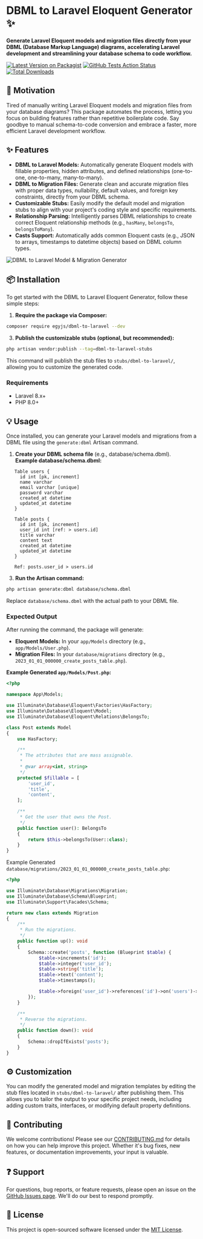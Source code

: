 # **DBML to Laravel Eloquent Generator ✨**

**Generate Laravel Eloquent models and migration files directly from your DBML (Database Markup Language) diagrams, accelerating Laravel development and streamlining your database schema to code workflow.**

[![Latest Version on Packagist](https://img.shields.io/packagist/v/egyjs/dbml-to-laravel.svg?style=flat-square&get)](https://packagist.org/packages/egyjs/dbml-to-laravel)
[![GitHub Tests Action Status](https://img.shields.io/github/actions/workflow/status/egyjs/dbml-to-laravel/run-tests.yml?branch=main\&label=tests\&style=flat-square)](https://github.com/egyjs/dbml-to-laravel/actions?query=workflow%3Arun-tests+branch%3Amain)
[![Total Downloads](https://img.shields.io/packagist/dt/egyjs/dbml-to-laravel.svg?style=flat-square)](https://packagist.org/packages/egyjs/dbml-to-laravel)

## **🚀 Motivation**

Tired of manually writing Laravel Eloquent models and migration files from your database diagrams? This package automates the process, letting you focus on building features rather than repetitive boilerplate code. Say goodbye to manual schema-to-code conversion and embrace a faster, more efficient Laravel development workflow.

## **✨ Features**

* **DBML to Laravel Models:** Automatically generate Eloquent models with fillable properties, hidden attributes, and defined relationships (one-to-one, one-to-many, many-to-many).  
* **DBML to Migration Files:** Generate clean and accurate migration files with proper data types, nullability, default values, and foreign key constraints, directly from your DBML schema.  
* **Customizable Stubs:** Easily modify the default model and migration stubs to align with your project's coding style and specific requirements.  
* **Relationship Parsing:** Intelligently parses DBML relationships to create correct Eloquent relationship methods (e.g., `hasMany`, `belongsTo`, `belongsToMany`).  
* **Casts Support:** Automatically adds common Eloquent casts (e.g., JSON to arrays, timestamps to datetime objects) based on DBML column types.
  
![DBML to Laravel Model & Migration Generator](https://github.com/user-attachments/assets/d0ab35a5-84ab-4060-b380-b16253cf842b)

## **📦 Installation**

To get started with the DBML to Laravel Eloquent Generator, follow these simple steps:

1. **Require the package via Composer:**
```bash
composer require egyjs/dbml-to-laravel --dev
```
3. **Publish the customizable stubs (optional, but recommended):**  
```bash
php artisan vendor:publish --tag=dbml-to-laravel-stubs
```
   This command will publish the stub files to `stubs/dbml-to-laravel/`, allowing you to customize the generated code.

### **Requirements**

* Laravel 8.x+  
* PHP 8.0+

## **💡 Usage**

Once installed, you can generate your Laravel models and migrations from a DBML file using the `generate:dbml` Artisan command.

1. **Create your DBML schema file** (e.g., database/schema.dbml).  
   **Example database/schema.dbml:**
```dbml
   Table users {  
     id int [pk, increment]  
     name varchar  
     email varchar [unique]  
     password varchar  
     created_at datetime  
     updated_at datetime  
   }

   Table posts {  
     id int [pk, increment]  
     user_id int [ref: > users.id]  
     title varchar  
     content text  
     created_at datetime  
     updated_at datetime  
   }

   Ref: posts.user_id > users.id
```
3. **Run the Artisan command:**  
```bash
php artisan generate:dbml database/schema.dbml
```

   Replace `database/schema.dbml` with the actual path to your DBML file.

### **Expected Output**

After running the command, the package will generate:

* **Eloquent Models:** In your `app/Models` directory (e.g., `app/Models/User.php`).  
* **Migration Files:** In your `database/migrations` directory (e.g., `2023_01_01_000000_create_posts_table.php`).

**Example Generated `app/Models/Post.php`:**

```php
<?php

namespace App\Models;

use Illuminate\Database\Eloquent\Factories\HasFactory;
use Illuminate\Database\Eloquent\Model;
use Illuminate\Database\Eloquent\Relations\BelongsTo;

class Post extends Model
{
    use HasFactory;

    /**
     * The attributes that are mass assignable.
     *
     * @var array<int, string>
     */
    protected $fillable = [
        'user_id',
        'title',
        'content',
    ];

    /**
     * Get the user that owns the Post.
     */
    public function user(): BelongsTo
    {
        return $this->belongsTo(User::class);
    }
}
```

Example Generated `database/migrations/2023_01_01_000000_create_posts_table.php`:

```php
<?php

use Illuminate\Database\Migrations\Migration;
use Illuminate\Database\Schema\Blueprint;
use Illuminate\Support\Facades\Schema;

return new class extends Migration
{
    /**
     * Run the migrations.
     */
    public function up(): void
    {
        Schema::create('posts', function (Blueprint $table) {
            $table->increments('id');
            $table->integer('user_id');
            $table->string('title');
            $table->text('content');
            $table->timestamps();

            $table->foreign('user_id')->references('id')->on('users')->onDelete('cascade');
        });
    }

    /**
     * Reverse the migrations.
     */
    public function down(): void
    {
        Schema::dropIfExists('posts');
    }
}
```

## **⚙️ Customization**

You can modify the generated model and migration templates by editing the stub files located in `stubs/dbml-to-laravel/` after publishing them. This allows you to tailor the output to your specific project needs, including adding custom traits, interfaces, or modifying default property definitions.

## **🤝 Contributing**

We welcome contributions! Please see our [CONTRIBUTING.md](/CONTRIBUTING.md) for details on how you can help improve this project. Whether it's bug fixes, new features, or documentation improvements, your input is valuable.

## **❓ Support**

For questions, bug reports, or feature requests, please open an issue on the [GitHub Issues page](https://github.com/egyjs/dbml-to-laravel/issues). We'll do our best to respond promptly.

## **📄 License**

This project is open-sourced software licensed under the [MIT License](/LICENSE.md).
